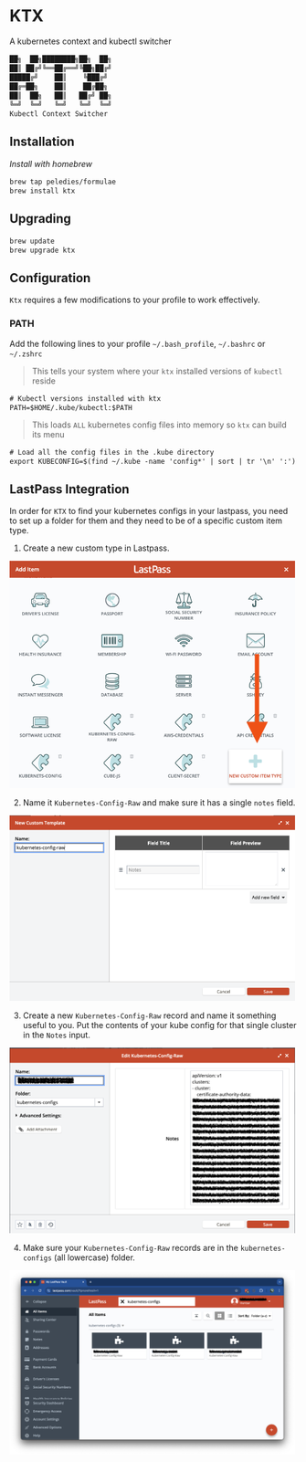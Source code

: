 # KTX
A kubernetes context and kubectl switcher

```
██╗  ██╗████████╗██╗  ██╗
██║ ██╔╝╚══██╔══╝╚██╗██╔╝
█████╔╝    ██║    ╚███╔╝
██╔═██╗    ██║    ██╔██╗
██║  ██╗   ██║   ██╔╝ ██╗
╚═╝  ╚═╝   ╚═╝   ╚═╝  ╚═╝
Kubectl Context Switcher
```

## Installation
*Install with homebrew*

```
brew tap peledies/formulae
brew install ktx
```

## Upgrading
```
brew update
brew upgrade ktx
```

## Configuration
`Ktx` requires a few modifications to your profile to work effectively.

### PATH
Add the following lines to your profile `~/.bash_profile`, `~/.bashrc` or `~/.zshrc`
> This tells your system where your `ktx` installed versions of `kubectl` reside
```
# Kubectl versions installed with ktx
PATH=$HOME/.kube/kubectl:$PATH
```

> This loads `ALL` kubernetes config files into memory so `ktx` can build its menu
```
# Load all the config files in the .kube directory
export KUBECONFIG=$(find ~/.kube -name 'config*' | sort | tr '\n' ':')
```

## LastPass Integration
In order for `KTX` to find your kubernetes configs in your lastpass, you need to set up a folder for them and they need to be of a specific custom item type.

1. Create a new custom type in Lastpass.

<img src="/img/lp1.png" width="500" />


2. Name it `Kubernetes-Config-Raw` and make sure it has a single `notes` field.

<img src="/img/lp2.png" width="500" />


3. Create a new `Kubernetes-Config-Raw` record and name it something useful to you. Put the contents of your kube config for that single cluster in the `Notes` input.

<img src="/img/lp3.png" width="500" />


4. Make sure your `Kubernetes-Config-Raw` records are in the `kubernetes-configs` (all lowercase) folder.

<img src="/img/lp4.png" width="500" />
